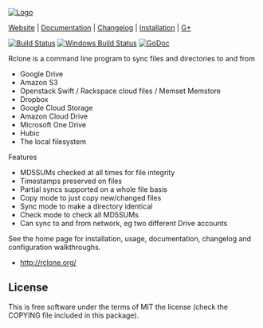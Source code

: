 [![Logo](http://rclone.org/img/rclone-120x120.png)](http://rclone.org/)

[Website](http://rclone.org) |
[Documentation](http://rclone.org/docs/) |
[Changelog](http://rclone.org/changelog/) |
[Installation](http://rclone.org/install/) |
[G+](https://google.com/+RcloneOrg)


[![Build Status](https://travis-ci.org/ncw/rclone.svg?branch=master)](https://travis-ci.org/ncw/rclone) [![Windows Build Status](https://ci.appveyor.com/api/projects/status/github/ncw/rclone?branch=master&passingText=windows%20-%20ok&svg=true)](https://ci.appveyor.com/project/ncw/rclone) [![GoDoc](https://godoc.org/github.com/ncw/rclone?status.svg)](https://godoc.org/github.com/ncw/rclone) 

Rclone is a command line program to sync files and directories to and from

  * Google Drive
  * Amazon S3
  * Openstack Swift / Rackspace cloud files / Memset Memstore
  * Dropbox
  * Google Cloud Storage
  * Amazon Cloud Drive
  * Microsoft One Drive
  * Hubic
  * The local filesystem

Features

  * MD5SUMs checked at all times for file integrity
  * Timestamps preserved on files
  * Partial syncs supported on a whole file basis
  * Copy mode to just copy new/changed files
  * Sync mode to make a directory identical
  * Check mode to check all MD5SUMs
  * Can sync to and from network, eg two different Drive accounts

See the home page for installation, usage, documentation, changelog
and configuration walkthroughs.

  * http://rclone.org/

License
-------

This is free software under the terms of MIT the license (check the
COPYING file included in this package).
